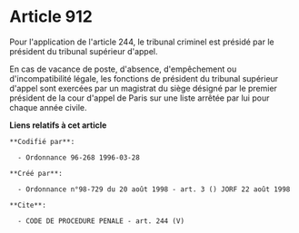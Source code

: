 # Article 912

Pour l'application de l'article 244, le tribunal criminel est présidé par le président du tribunal supérieur d'appel.

En cas de vacance de poste, d'absence, d'empêchement ou d'incompatibilité légale, les fonctions de président du tribunal
supérieur d'appel sont exercées par un magistrat du siège désigné par le premier président de la cour d'appel de Paris sur
une liste arrêtée par lui pour chaque année civile.

**Liens relatifs à cet article**

	**Codifié par**:

	  - Ordonnance 96-268 1996-03-28

	**Créé par**:

	  - Ordonnance n°98-729 du 20 août 1998 - art. 3 () JORF 22 août 1998

	**Cite**:

	  - CODE DE PROCEDURE PENALE - art. 244 (V)
